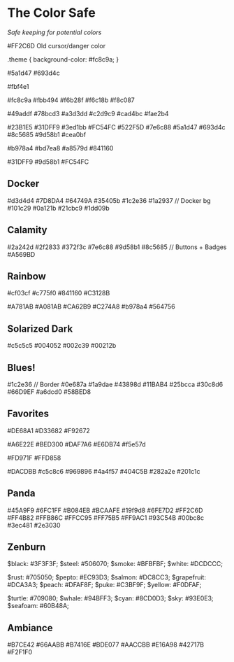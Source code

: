 # The Color Safe

_Safe keeping for potential colors_

#FF2C6D Old cursor/danger color

.theme {
background-color: #fc8c9a;
}

#5a1d47
#693d4c

#fbf4e1

#fc8c9a
#fbb494
#f6b28f
#f6c18b
#f8c087

#49addf
#78bcd3
#a3d3dd
#c2d9c9
#cad4bc
#fae2b4

#23B1E5
#31DFF9
#3ed1bb
#FC54FC
#522F5D
#7e6c88
#5a1d47
#693d4c
#8c5685
#9d58b1
#cea0bf

#b978a4
#bd7ea8
#a8579d
#841160

#31DFF9
#9d58b1
#FC54FC

## Docker

#d3d4d4
#7D8DA4
#64749A
#35405b
#1c2e36
#1a2937 // Docker bg
#101c29
#0a121b
#21cbc9
#1dd09b

## Calamity

#2a242d
#2f2833
#372f3c
#7e6c88
#9d58b1
#8c5685 // Buttons + Badges
#A569BD

## Rainbow

#cf03cf
#c775f0
#841160
#C3128B

#A781AB #A081AB #CA62B9 #C274A8 #b978a4 #564756

## Solarized Dark

#c5c5c5
#004052
#002c39
#00212b

## Blues!

#1c2e36 // Border
#0e687a
#1a9dae
#43898d
#11BAB4
#25bcca
#30c8d6
#66D9EF
#a6dcd0
#58BED8

## Favorites

#DE68A1
#D33682
#F92672

#A6E22E
#BED300
#DAF7A6
#E6DB74
#f5e57d

#FD971F
#FFD858

#DACDBB
#c5c8c6
#969896
#4a4f57
#404C5B
#282a2e
#201c1c

## Panda

#45A9F9
#6FC1FF
#B084EB
#BCAAFE
#19f9d8
#6FE7D2
#FF2C6D
#FF4B82
#FFB86C
#FFCC95
#FF75B5
#FF9AC1
#93C54B
#00bc8c
#3ec481
#2e3030

## Zenburn

$black: #3F3F3F;
$steel: #506070;
$smoke: #BFBFBF;
$white: #DCDCCC;

$rust: #705050;
$pepto: #EC93D3;
$salmon: #DC8CC3;
$grapefruit: #DCA3A3;
$peach: #DFAF8F;
$puke: #C3BF9F;
$yellow: #F0DFAF;

$turtle: #709080;
$whale: #94BFF3;
$cyan: #8CD0D3;
$sky: #93E0E3;
$seafoam: #60B48A;

## Ambiance

#B7CE42
#66AABB
#B7416E
#BDE077
#AACCBB
#E16A98
#42717B
#F2F1F0
